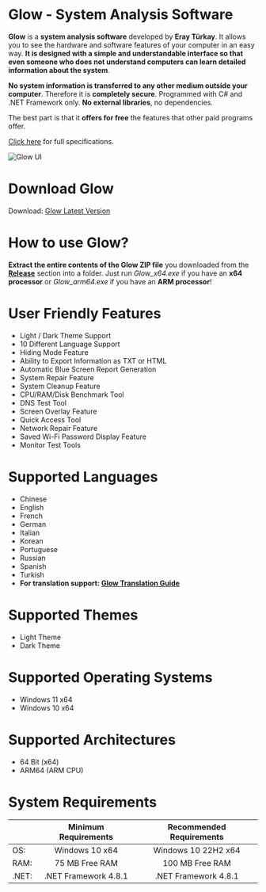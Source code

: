 # Glow - System Analysis Software

**Glow** is a **system analysis software** developed by **Eray Türkay**. It allows you to see the hardware and software features of your computer in an easy way. **It is designed with a simple and understandable interface so that even someone who does not understand computers can learn detailed information about the system**. 

**No system information is transferred to any other medium outside your computer**. Therefore it is **completely secure**. Programmed with C# and .NET Framework only. **No external libraries**, no dependencies. 

The best part is that it **offers for free** the features that other paid programs offer.

[Click here](https://www.turkaysoftware.com/glow) for full specifications.

![Glow UI](https://github.com/user-attachments/assets/25e3b98e-1fba-4337-88ed-d58c06911c44)

# Download Glow

Download: [Glow Latest Version](https://github.com/turkaysoftware/glow/releases/latest)

# How to use Glow?

**Extract the entire contents of the Glow ZIP file** you downloaded from the **[Release](https://github.com/turkaysoftware/glow/releases/latest)** section into a folder. Just run *Glow_x64.exe* if you have an **x64 processor** or *Glow_arm64.exe* if you have an **ARM processor**!

# User Friendly Features

- Light / Dark Theme Support
- 10 Different Language Support
- Hiding Mode Feature
- Ability to Export Information as TXT or HTML
- Automatic Blue Screen Report Generation
- System Repair Feature
- System Cleanup Feature
- CPU/RAM/Disk Benchmark Tool
- DNS Test Tool
- Screen Overlay Feature
- Quick Access Tool
- Network Repair Feature
- Saved Wi-Fi Password Display Feature
- Monitor Test Tools

# Supported Languages

- Chinese
- English
- French
- German
- Italian
- Korean
- Portuguese
- Russian
- Spanish
- Turkish
- **For translation support: [Glow Translation Guide](https://github.com/turkaysoftware/glow/discussions/20)**

# Supported Themes

- Light Theme
- Dark Theme

# Supported Operating Systems

- Windows 11 x64
- Windows 10 x64

# Supported Architectures

- 64 Bit (x64)
- ARM64 (ARM CPU)

# System Requirements

|  | Minimum Requirements | Recommended Requirements |
| -- | :--: | :--: |
| OS: | Windows 10 x64 | Windows 10 22H2 x64|
| RAM: | 75 MB Free RAM | 100 MB Free RAM |
| .NET: | .NET Framework 4.8.1 | .NET Framework 4.8.1 |
